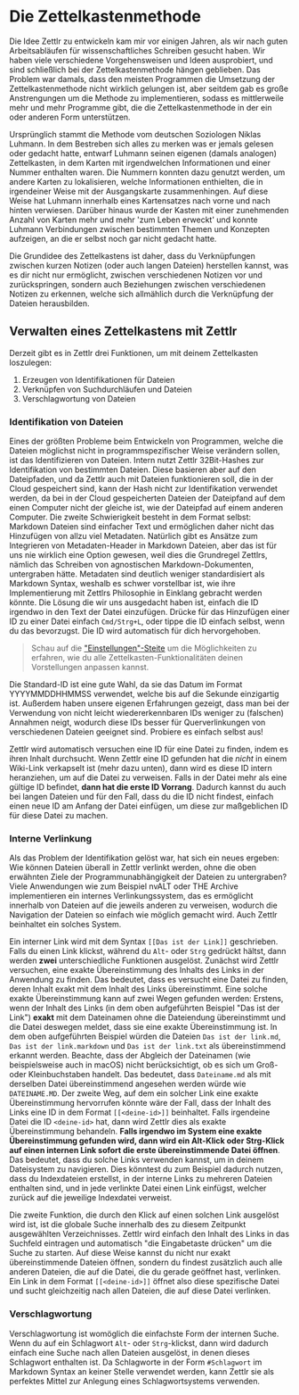 # Die Zettelkastenmethode

Die Idee Zettlr zu entwickeln kam mir vor einigen Jahren, als wir nach guten Arbeitsabläufen für wissenschaftliches Schreiben gesucht haben. Wir haben viele verschiedene Vorgehensweisen und Ideen ausprobiert, und sind schließlich bei der Zettelkastenmethode hängen geblieben. Das Problem war damals, dass den meisten Programmen die Umsetzung der Zettelkastenmethode nicht wirklich gelungen ist, aber seitdem gab es große Anstrengungen um die Methode zu implementieren, sodass es mittlerweile mehr und mehr Programme gibt, die die Zettelkastenmethode in der ein oder anderen Form unterstützen.

Ursprünglich stammt die Methode vom deutschen Soziologen Niklas Luhmann. In dem Bestreben sich alles zu merken was er jemals gelesen oder gedacht hatte, entwarf Luhmann seinen eigenen (damals analogen) Zettelkasten, in dem Karten mit irgendwelchen Informationen und einer Nummer enthalten waren. Die Nummern konnten dazu genutzt werden, um andere Karten zu lokalisieren, welche Informationen enthielten, die in irgendeiner Weise mit der Ausgangskarte zusammenhingen. Auf diese Weise hat Luhmann innerhalb eines Kartensatzes nach vorne und nach hinten verwiesen. Darüber hinaus wurde der Kasten mit einer zunehmenden Anzahl von Karten mehr und mehr 'zum Leben erweckt' und konnte Luhmann Verbindungen zwischen bestimmten Themen und Konzepten aufzeigen, an die er selbst noch gar nicht gedacht hatte.

Die Grundidee des Zettelkastens ist daher, dass du Verknüpfungen zwischen kurzen Notizen (oder auch langen Dateien) herstellen kannst, was es dir nicht nur ermöglicht, zwischen verschiedenen Notizen vor und zurückspringen, sondern auch Beziehungen zwischen verschiedenen Notizen zu erkennen, welche sich allmählich durch die Verknüpfung der Dateien herausbilden.

## Verwalten eines Zettelkastens mit Zettlr

Derzeit gibt es in Zettlr drei Funktionen, um mit deinem Zettelkasten loszulegen:

1. Erzeugen von Identifikationen für Dateien
2. Verknüpfen von Suchdurchläufen und Dateien
3. Verschlagwortung von Dateien

### Identifikation von Dateien

Eines der größten Probleme beim Entwickeln von Programmen, welche die Dateien möglichst nicht in programmspezifischer Weise verändern sollen, ist das Identifizieren von Dateien. Intern nutzt Zettlr 32Bit-Hashes zur Identifikation von bestimmten Dateien. Diese basieren aber auf den Dateipfaden, und da Zettlr auch mit Dateien funktionieren soll, die in der Cloud gespeichert sind, kann der Hash nicht zur Identifikation verwendet werden, da bei in der Cloud gespeicherten Dateien der Dateipfand auf dem einen Computer nicht der gleiche ist, wie der Dateipfad auf einem anderen Computer. Die zweite Schwierigkeit besteht in dem Format selbst: Markdown Dateien sind einfacher Text und ermöglichen daher nicht das Hinzufügen von allzu viel Metadaten. Natürlich gibt es Ansätze zum Integrieren von Metadaten-Header in Markdown Dateien, aber das ist für uns nie wirklich eine Option gewesen, weil dies die Grundregel Zettlrs, nämlich das Schreiben von agnostischen Markdown-Dokumenten, untergraben hätte. Metadaten sind deutlich weniger standardisiert als Markdown Syntax, weshalb es schwer vorstellbar ist, wie ihre Implementierung mit Zettlrs Philosophie in Einklang gebracht werden könnte. Die Lösung die wir uns ausgedacht haben ist, einfach die ID irgendwo in den Text der Datei einzufügen. Drücke für das Hinzufügen einer ID zu einer Datei einfach `Cmd/Strg+L`, oder tippe die ID einfach selbst, wenn du das bevorzugst. Die ID wird automatisch für dich hervorgehoben.

> Schau auf die ["Einstellungen"-Steite](https://docs.zettlr.com/de/reference/settings/) um die Möglichkeiten zu erfahren, wie du alle Zettelkasten-Funktionalitäten deinen Vorstellungen anpassen kannst.

Die Standard-ID ist eine gute Wahl, da sie das Datum im Format YYYYMMDDHHMMSS verwendet, welche bis auf die Sekunde einzigartig ist. Außerdem haben unsere eigenen Erfahrungen gezeigt, dass man bei der Verwendung von nicht leicht wiedererkennbaren IDs weniger zu (falschen) Annahmen neigt, wodurch diese IDs besser für Querverlinkungen von verschiedenen Dateien geeignet sind. Probiere es einfach selbst aus!

Zettlr wird automatisch versuchen eine ID für eine Datei zu finden, indem es ihren Inhalt durchsucht. Wenn Zettlr eine ID gefunden hat die _nicht_ in einem Wiki-Link verkapselt ist (mehr dazu unten), dann wird es diese ID intern heranziehen, um auf die Datei zu verweisen. Falls in der Datei mehr als eine gültige ID befindet, **dann hat die erste ID Vorrang**. Dadurch kannst du auch bei langen Dateien und für den Fall, dass du die ID nicht findest, einfach einen neue ID am Anfang der Datei einfügen, um diese zur maßgeblichen ID für diese Datei zu machen.

### Interne Verlinkung

Als das Problem der Identifikation gelöst war, hat sich ein neues ergeben: Wie können Dateien überall in Zettlr verlinkt werden, ohne die oben erwähnten Ziele der Programmunabhängigkeit der Dateien zu untergraben? Viele Anwendungen wie zum Beispiel nvALT oder THE Archive implementieren ein internes Verlinkungssystem, das es ermöglicht innerhalb von Dateien auf die jeweils anderen zu verweisen, wodurch die Navigation der Dateien so einfach wie möglich gemacht wird. Auch Zettlr beinhaltet ein solches System.

Ein interner Link wird mit dem Syntax `[[Das ist der Link]]` geschrieben. Falls du einen Link klickst, während du  `Alt`\- oder `Strg` gedrückt hältst, dann werden **zwei** unterschiedliche Funktionen ausgelöst. Zunächst wird Zettlr versuchen, eine exakte Übereinstimmung des Inhalts des Links in der Anwendung zu finden. Das bedeutet, dass es versucht eine Datei zu finden, deren Inhalt exakt mit dem Inhalt des Links übereinstimmt. Eine solche exakte Übereinstimmung kann auf zwei Wegen gefunden werden: Erstens, wenn der Inhalt des Links (in dem oben aufgeführten Beispiel "Das ist der Link") **exakt** mit dem Dateinamen ohne die Dateiendung übereinstimmt und die Datei deswegen meldet, dass sie eine exakte Übereinstimmung ist. In dem oben aufgeführten Beispiel würden die Dateien `Das ist der link.md`, `Das ist der link.markdown` und `Das ist der link.txt` als übereinstimmend erkannt werden. Beachte, dass der Abgleich der Dateinamen (wie beispielsweise auch in macOS) nicht berücksichtigt, ob es sich um Groß- oder Kleinbuchstaben handelt. Das bedeutet, dass `Dateiname.md` als mit derselben Datei übereinstimmend angesehen werden würde wie `DATEINAME.MD`. Der zweite Weg, auf dem ein solcher Link eine exakte Übereinstimmung hervorrufen könnte wäre der Fall, dass der Inhalt des Links eine ID in dem Format `[[<deine-id>]]` beinhaltet. Falls irgendeine Datei die ID `<deine-id>` hat, dann wird Zettlr dies als exakte Übereinstimmung behandeln. **Falls irgendwo im System eine exakte Übereinstimmung gefunden wird, dann wird ein Alt-Klick oder Strg-Klick auf einen internen Link sofort die erste übereinstimmende Datei öffnen**. Das bedeutet, dass du solche Links verwenden kannst, um in deinem Dateisystem zu navigieren. Dies könntest du zum Beispiel dadurch nutzen, dass du Indexdateien erstellst, in der interne Links zu mehreren Dateien enthalten sind, und in jede verlinkte Datei einen Link einfügst, welcher zurück auf die jeweilige Indexdatei verweist.

Die zweite Funktion, die durch den Klick auf einen solchen Link ausgelöst wird ist, ist die globale Suche innerhalb des zu diesem Zeitpunkt ausgewählten Verzeichnisses. Zettlr wird einfach den Inhalt des Links in das Suchfeld eintragen und automatisch "die Eingabetaste drücken" um die Suche zu starten. Auf diese Weise kannst du nicht nur exakt übereinstimmende Dateien öffnen, sondern du findest zusätzlich auch alle anderen Dateien, die auf die Datei, die du gerade geöffnet hast, verlinken. Ein Link in dem Format `[[<deine-id>]]` öffnet also diese spezifische Datei und sucht gleichzeitig nach allen Dateien, die auf diese Datei verlinken.

### Verschlagwortung

Verschlagwortung ist womöglich die einfachste Form der internen Suche. Wenn du auf ein Schlagwort `Alt`\- oder `Strg`-klickst, dann wird dadurch einfach eine Suche nach allen Dateien ausgelöst, in denen dieses Schlagwort enthalten ist. Da Schlagworte in der Form `#Schlagwort` im Markdown Syntax an keiner Stelle verwendet werden, kann Zettlr sie als perfektes Mittel zur Anlegung eines Schlagwortsystems verwenden. 

